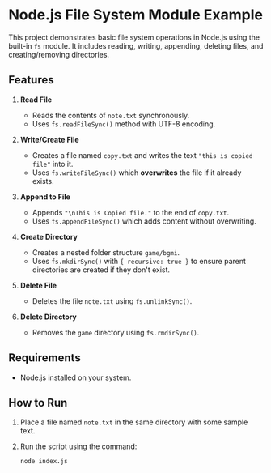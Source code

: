 # Node.js File System Module Example

This project demonstrates basic file system operations in Node.js using the built-in `fs` module. It includes reading, writing, appending, deleting files, and creating/removing directories.

## Features

1. **Read File**
   - Reads the contents of `note.txt` synchronously.
   - Uses `fs.readFileSync()` method with UTF-8 encoding.

2. **Write/Create File**
   - Creates a file named `copy.txt` and writes the text `"this is copied file"` into it.
   - Uses `fs.writeFileSync()` which **overwrites** the file if it already exists.

3. **Append to File**
   - Appends `"\nThis is Copied file."` to the end of `copy.txt`.
   - Uses `fs.appendFileSync()` which adds content without overwriting.

4. **Create Directory**
   - Creates a nested folder structure `game/bgmi`.
   - Uses `fs.mkdirSync()` with `{ recursive: true }` to ensure parent directories are created if they don't exist.

5. **Delete File**
   - Deletes the file `note.txt` using `fs.unlinkSync()`.

6. **Delete Directory**
   - Removes the `game` directory using `fs.rmdirSync()`.

## Requirements

- Node.js installed on your system.

## How to Run

1. Place a file named `note.txt` in the same directory with some sample text.
2. Run the script using the command:

   ```bash
   node index.js
